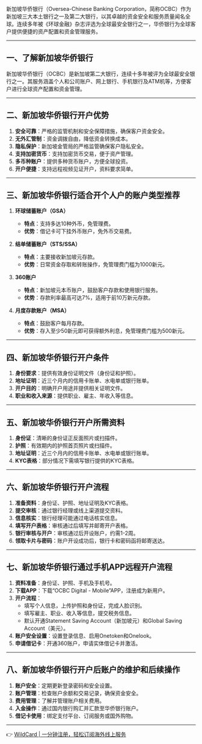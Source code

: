 新加坡华侨银行（Oversea-Chinese Banking Corporation，简称OCBC）作为新加坡三大本土银行之一及第二大银行，以其卓越的资金安全和服务质量闻名全球。连续多年被《环球金融》杂志评选为全球最安全银行之一，华侨银行为全球客户提供便捷的资产配置和资金管理服务。

---

## 一、了解新加坡华侨银行

新加坡华侨银行（OCBC）是新加坡第二大银行，连续十多年被评为全球最安全银行之一。其服务涵盖个人和公司账户、网上银行、手机银行及ATM机等，方便客户进行全球资产配置和资金管理。

---

## 二、新加坡华侨银行开户优势

1. **安全可靠**：严格的监管机制和安全保障措施，确保客户资金安全。
2. **无外汇管制**：资金调拨自由，降低资金转换成本。
3. **隐私保护**：新加坡金管局的严格监管确保客户隐私安全。
4. **支持加密货币**：支持加密货币交易，便于资产管理。
5. **多币种账户**：提供多种货币账户，方便全球投资。
6. **开户便捷**：支持远程视频见证开户，资料要求简单。

---

## 三、新加坡华侨银行适合开个人户的账户类型推荐

1. **环球储蓄账户（GSA）**  
   - **特点**：支持多达10种外币，免管理费。  
   - **优势**：借记卡可下挂外币账户，免外币交易费。

2. **结单储蓄账户（STS/SSA）**  
   - **特点**：主要接收新加坡元存款。  
   - **优势**：日常资金存取和转账操作，免管理费门槛为1000新元。

3. **360账户**  
   - **特点**：新加坡元本币账户，鼓励客户存款和使用银行服务。  
   - **优势**：存款利率最高可达7%，适用于前10万新元存款。

4. **月度存款账户（MSA）**  
   - **特点**：鼓励客户每月存款。  
   - **优势**：存入至少50新元即可获得额外利息，免管理费门槛为500新元。

---

## 四、新加坡华侨银行开户条件

1. **身份要求**：提供有效身份证明文件（身份证和护照）。  
2. **地址证明**：近三个月内的信用卡账单、水电单或银行账单。  
3. **开户目的**：明确开户用途并提供相关证明文件。  
4. **职业和收入来源**：提供职业、雇主、年收入等信息。

---

## 五、新加坡华侨银行开户所需资料

1. **身份证**：清晰的身份证正反面照片或扫描件。  
2. **护照**：有效期内的护照首页照片或扫描件。  
3. **地址证明**：近三个月内的信用卡账单、水电单或银行账单。  
4. **KYC表格**：部分情况下需填写银行提供的KYC表格。

---

## 六、新加坡华侨银行开户流程

1. **准备资料**：身份证、护照、地址证明及KYC表格。  
2. **提交审核**：通过银行经理或线上渠道提交资料。  
3. **信息核实**：银行经理可能通过电话核实信息。  
4. **填写开户表格**：审核通过后填写并邮寄开户表格。  
5. **银行审核与开户**：审核通过后开设账户，约需1-2周。  
6. **领取卡片与密码**：账户开设成功后，银行卡和密码函将邮寄送达。

---

## 七、新加坡华侨银行通过手机APP远程开户流程

1. **资料准备**：身份证、护照、手机及手机号。  
2. **下载APP**：下载“OCBC Digital - Mobile”APP，注册成为新用户。  
3. **开户流程**：  
   - 填写个人信息，上传护照和身份证，完成人脸识别。  
   - 填写雇主、职业、收入等信息，提交税务信息。  
   - 默认开通Statement Saving Account（新加坡元）和Global Saving Account（美元）。  
4. **账户安全设置**：设置登录信息、启用Onetoken和Onelook。  
5. **申请借记卡**：开通360账户，申请实体借记卡并激活。

---

## 八、新加坡华侨银行开户后账户的维护和后续操作

1. **账户安全**：定期更新登录密码和安全设置。  
2. **账户管理**：检查账户余额和交易记录，确保资金安全。  
3. **费用管理**：了解并管理账户相关费用。  
4. **入金操作**：通过国内银行购汇并汇款至华侨银行账户。  
5. **借记卡使用**：绑定支付平台、订阅服务或国外购物。

---

👉 [WildCard | 一分钟注册，轻松订阅海外线上服务](https://bit.ly/bewildcard)